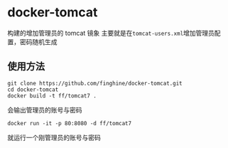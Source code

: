 # docker-tomcat
构建的增加管理员的 tomcat 镜象
主要就是在`tomcat-users.xml`增加管理员配置，密码随机生成

## 使用方法
```
git clone https://github.com/finghine/docker-tomcat.git
cd docker-tomcat
docker build -t ff/tomcat7 .
```
会输出管理员的账号与密码

```
docker run -it -p 80:8080 -d ff/tomcat7
```
就运行一个刚管理员的账号与密码


